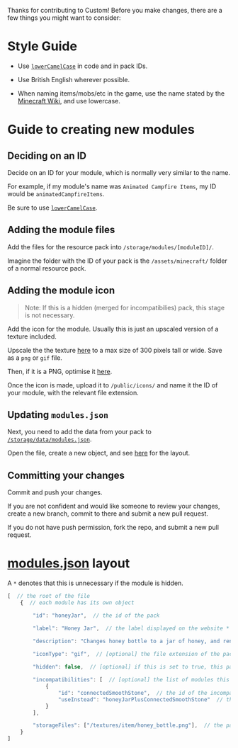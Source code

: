 Thanks for contributing to Custom! Before you make changes, there are a few things you might want to consider:



# Style Guide


* Use [`lowerCamelCase`](http://wiki.c2.com/?LowerCamelCase) in code and in pack IDs.

* Use British English wherever possible.

* When naming items/mobs/etc in the game, use the name stated by the [Minecraft Wiki](https://minecraft.gamepedia.com/Minecraft_Wiki), and use lowercase.



# Guide to creating new modules

## Deciding on an ID

Decide on an ID for your module, which is normally very similar to the name. 

For example, if my module's name was `Animated Campfire Items`, my ID would be `animatedCampfireItems`.

Be sure to use [`lowerCamelCase`](http://wiki.c2.com/?LowerCamelCase).

## Adding the module files

Add the files for the resource pack into `/storage/modules/[moduleID]/`.

Imagine the folder with the ID of your pack is the `/assets/minecraft/` folder of a normal resource pack.

## Adding the module icon

> Note: If this is a hidden (merged for incompatibilies) pack, this stage is not necessary. 

Add the icon for the module. Usually this is just an upscaled version of a texture included.

Upscale the the texture [here](https://lospec.com/pixel-art-scaler/) to a max size of 300 pixels tall or wide. Save as a `png` or `gif` file.

Then, if it is a PNG, optimise it [here](https://tinypng.com/).

Once the icon is made, upload it to `/public/icons/` and name it the ID of your module, with the relevant file extension.

## Updating `modules.json`

Next, you need to add the data from your pack to [`/storage/data/modules.json`](https://github.com/LittleImprovementsCustom/LittleImprovementsCustom/blob/master/storage/data/modules.json).

Open the file, create a new object, and see [here](https://github.com/LittleImprovementsCustom/LittleImprovementsCustom/blob/master/CONTRIBUTING.md#modulesjson-layout) for the layout.

## Committing your changes

Commit and push your changes.

If you are not confident and would like someone to review your changes, create a new branch, commit to there and submit a new pull request.

If you do not have push permission, fork the repo, and submit a new pull request.



# [modules.json](https://github.com/LittleImprovementsCustom/LittleImprovementsCustom/blob/master/storage/data/modules.json) layout

A `*` denotes that this is unnecessary if the module is hidden.

```js
[  // the root of the file
    {  // each module has its own object

        "id": "honeyJar",  // the id of the pack

        "label": "Honey Jar",  // the label displayed on the website *

        "description": "Changes honey bottle to a jar of honey, and renames the item.",  // the description displayed on the website *

        "iconType": "gif",  // [optional] the file extension of the pack icon. defaults to "png" if not included. *
        
        "hidden": false,  // [optional] if this is set to true, this pack will not be displayed on the website. used for invisible merged packs

        "incompatibilities": [  // [optional] the list of modules this is incompatible with
            {
                "id": "connectedSmoothStone",  // the id of the incompatible pack
                "useInstead": "honeyJarPlusConnectedSmoothStone"  // the id of the pack to replace the two incompatible packs with
            }
        ],

        "storageFiles": ["/textures/item/honey_bottle.png"],  // the paths of the module's files
    }
]
```
